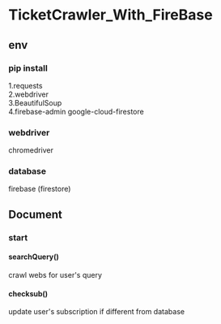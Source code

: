 # TicketCrawler_With_FireBase

## env

### pip install

1.requests  
2.webdriver  
3.BeautifulSoup  
4.firebase-admin google-cloud-firestore  

### webdriver

chromedriver  

### database

firebase (firestore)  

## Document

### start

#### searchQuery()

crawl webs for user's query  

#### checksub()

update user's subscription if different from database  
